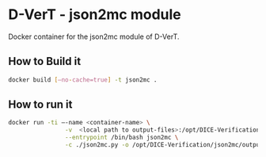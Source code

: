 # D-VerT - json2mc module
Docker container for the json2mc module of D-VerT.

## How to Build it
```sh
docker build [—no-cache=true] -t json2mc . 
```

## How to run it
``` sh
docker run -ti —-name <container-name> \
                -v  <local path to output-files>:/opt/DICE-Verification/json2mc/output-dir \
                --entrypoint /bin/bash json2mc \
                -c ./json2mc.py -o /opt/DICE-Verification/json2mc/output-dir
```
